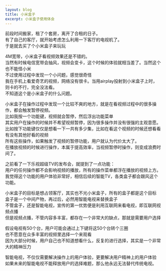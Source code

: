 ```yaml
---
layout: blog
title: 小米盒子
excerpt: 小米盒子使用体会
---
```

前段时间搬家，租了个套房，离开了合租的日子。  
有了自己的客厅，就开始考虑怎么利用一下客厅的电视机了。  
于是就去买了个小米盒子来玩玩  


4M宽带，小米盒子看视频效果还是不错的。  
当然有时候电信宽带会抽风，视频会变卡，这个时候的体验就相当差了。当然这个也不能怪小米  
不过使用过程中发现一个小问题，感觉很奇怪  
我在手机上看爱奇艺的视频，网络没有很卡。当用airplay投射到小米盒子上时，则卡的不行，完全没法看。  
不知道这个是小米盒子的什么问题。

小米盒子在操作过程中发现一个比较不爽的地方，就是在看视频过程中的很多操作，都会触发暂停视频。  
比如我按一个功能键，视频就会暂停，然后浮出功能菜单  
其实用户在操作的时候并不希望视频暂停，因为很多操作并没有很强的主观意愿。  
比如按下功能键仅仅是想看一下一共有多少集，比如在看这个视频的时候还想看看有没有其他好看的视频  
所有这些操作，如果触发了视频的暂停功能，用户就认为代价太大了。  
在播放视频的时候进行操作，本属于提高效率，当视频暂停时操作，则变成浪费时间了。  

之前看了一下乐视超级TV的发布会，就提到了一点功能：  
用户的任何操作都不会影响视频的播放，所有的操作菜单都浮在播放的视频上方。  
我觉得这个功能的用户体验非常好，相信后续的智能TV，各类盒子都会跟风这个功能。  

小米盒子的目标是想占领客厅，其实也不光小米盒子，所有的盒子都是这个目标  
盒子是一个中间产物，再过后，必然用智能电视来替换盒子  
不管盒子，还是智能电视，宣传的第一优势便是利用互联网来看电视，即互联网视频点播  
但是视频点播，不管内容多丰富，都存在一个非常大的缺点，那就是需要用户选择  

假设电视有50个台，用户可能会通过上下键将这50个台转个三圈  
也不愿意在众多丰富的视频里选择一个来观看  
因为大部分时候，用户自己也不知道想看什么，反复的进行选择，其实是一个非常大的精神压力  

智能电视，不仅仅需要解决操作上的用户体验，更要解决用户精神上的用户体验  
如果未来的智能电视不能释放用户的选择难题，那么他永远无法替代传统电视。